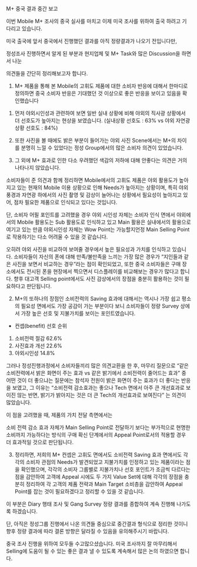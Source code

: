 M+ 중국 결과 중간 보고

이번 Mobile M+ 조사의 중국 실사를 마치고 이제 미국 조사를 위하여 출국 하려고 기다리고 있습니다.

미국 출국에 앞서 중국에서 진행했던 결과를 아직 정량결과가 나오기 전입니다만,

정성조사 진행하면서 알게 된 부분과 현지업체 및 M+ Task와 많은 Discussion을 하면서 나눈

의견들을 간단히 정리해보고자 합니다.

 

 

1.   M+ 제품을 통해 본 Mobile의 고휘도 제품에 대한 소비자 반응에 대해서
한마디로 정의하면 중국 소비자 반응은 기대했던 것 이상으로 좋은 반응을 보이고 있음을 확인했습니다

1) 먼저 야외시인성과 관련하여 보면 일반 실내 상황에 비해 야외의 직사광 상황에서 더 선호도가 높아지는 현상을 보였습니다.
(실내상황 선호도 : 63% vs  야외 자연광 상황 선호도 : 84%)

2) 또한 사진을 볼 때에도 밝은 부분이 들어가는 야외 사진 Scene에서는 M+의 차이를 분명히 느낄 수 있었다는
  정성 Group에서의 많은 소비자 의견이 있었습니다.

3) 그 외에 M+ 효과로 인한 다소 우려했던 색감의 저하에 대해 안좋다는 의견은 거의 나타나지 않았습니다.

소비자들이 준 의견과 함께 정리하면 Mobile에서의 고휘도 제품은
야외 활용도가 높아지고 있는 현재의 Mobile 이용 상황으로 인해 Needs가 높아지는 상황이며,
특히 야외 풍경과 자연광 하에서의 사진 촬영 및 감상이 늘어나는 상황에서 필요성이 높아지고 있어,
점차 필요한 제품으로 인식되고 있다는 것입니다.

단, 소비자 어필 포인트를 고려했을 경우
야외 시인성 자체는 소비자 인식 면에서 야외에서의 Mobile 활용도는 Sub 활용도로 인식하고 있고
Main 활용은 실내에서의 활용으로 여기고 있는 만큼 
야외시인성 자체는 Wow Point는 가능할지언정 Main Selling Point로 작용하기는 다소 어려울 수 있을 것 같습니다.

오히려 야외 사진을 비교하여 보여줄 경우에서 높은 필요성과 가치를 인식하고 있습니다.
소비자들이 자신의 폰에 대해 만족/불만족을 느끼는 가장 많은 경우가 
“지인들과 같은 사진을 보면서 비교하는 경우”라는 점이 확인되었고,
또한 중국 소비자들은 구매 장소에서도 전시된 폰을 현장에서 찍으면서 디스플레이를 비교해보는 경우가 많다고 합니다.
향후 대고객 Selling point에서도 사진 감상에서의 장점을 충분히 활용하는 것이 필요하다고 판단됩니다.

 

2.   M+의 또하나의 장점인 소비전력의 Saving 효과에 대해서는
역시나 가장 쉽고 평소의 필요성 면에서도 가장 공감이 가는 부분이다 보니 소비자들이 정량 Survey 상에서 
가장 높은 선호 및 지불가치를 보이는 포인트였습니다.
* 컨셉(benefit) 선호 순위 
1) 소비전력 절감 62.6%
2) 사진효과 개선 22.6%
3) 야외시인성 14.8%

그러나 정성진행과정에서 소비자들끼리 많은 의견교환을 한 후, 마무리 질문으로
“같은 소비전력에서 밝은 화면이 주는 효과 vs  같은 밝기에서 소비전력이 줄어드는 효과”
중 어떤 것이 더 좋으냐는 질문에는 참석자 전원이 밝은 화면이 주는 효과가 더 좋다는 반응을 보였고,
그 이유는 “소비전력 감소효과는 좋으나 Tech 면에서 아주 큰 개선효과로 보이진 않는 반면,
밝기가 밝아지는 것은 더 큰 Tech의 개선효과로 보여진다” 는 의견이 많았습니다.

이 점을 고려했을 때, 제품의 가치 전달 측면에서는

소비 전력 감소 효과 자체가 Main Selling Point로 전달하기 보다는
부가적으로 현명한 소비까지 가능하다는 방식의 구매 확신 단계에서의 Appeal Point로서의 적용할 경우
더 효과적일 것으로 판단됩니다.

  

 

3.   정리하면, 저희의 M+ 컨셉은 고휘도 면에서도 소비전력 Saving 효과 면에서도 
각각의 소비자 관점의 Needs가 발견되었고 지불가치를 인정하고 있는 제품이라는 점을 확인했으며,
각각의 소비자 그룹별로 지불가치나 선호 포인트가 조금씩 다르다는 점을 감안하여
고객에 Appeal 시에도 두 가지 Value Set에 대해 각각의 장점을 충분히 정리하여
각 고객의 제품 전략과 Main Target 소비층을 감안하여 Appeal Point를 잡는 것이 필요하겠다고 정리할 수 있을 것 같습니다.

이 부분은 Diary 행태 조사 및 Gang Survey 정량 결과를 종합하여 계속 진행해 나가도록 하겠습니다.

 

 

단, 아직은 정성그룹 진행에서 나온 의견들 중심으로 중간결과 형식으로 정리한 것이니
향후 정량 결과에 따라 결론 방향은 달라질 수 있음을 유의해주시기 바랍니다.

 

중국 조사 진행을 위하여 모두들 수고많으셨습니다. 
미국 조사까지 잘 마무리해서 Selling에 도움이 될 수 있는 좋은 결과 낼 수 있도록 계속해서 많은 논의 하였으면 합니다.

 

